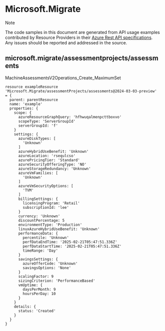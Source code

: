 # Microsoft.Migrate
  
> [!NOTE]
> The code samples in this document are generated from API usage examples contributed by Resource Providers in their [Azure Rest API specifications](https://github.com/Azure/azure-rest-api-specs). Any issues should be reported and addressed in the source.


## microsoft.migrate/assessmentprojects/assessments

MachineAssessmentsV2Operations_Create_MaximumSet
```bicep
resource exampleResource 'Microsoft.Migrate/assessmentProjects/assessments@2024-03-03-preview' = {
  parent: parentResource 
  name: 'example'
  properties: {
    scope: {
      azureResourceGraphQuery: 'hfhwuqalmenpcttboxvo'
      scopeType: 'ServerGroupId'
      serverGroupId: 'f'
    }
    settings: {
      azureDiskTypes: [
        'Unknown'
      ]
      azureHybridUseBenefit: 'Unknown'
      azureLocation: 'rsequlcso'
      azurePricingTier: 'Standard'
      azureSecurityOfferingType: 'NO'
      azureStorageRedundancy: 'Unknown'
      azureVmFamilies: [
        'Unknown'
      ]
      azureVmSecurityOptions: [
        'TVM'
      ]
      billingSettings: {
        licensingProgram: 'Retail'
        subscriptionId: 'lee'
      }
      currency: 'Unknown'
      discountPercentage: 5
      environmentType: 'Production'
      linuxAzureHybridUseBenefit: 'Unknown'
      performanceData: {
        percentile: 'Unknown'
        perfDataEndTime: '2025-02-21T05:47:51.336Z'
        perfDataStartTime: '2025-02-21T05:47:51.336Z'
        timeRange: 'Day'
      }
      savingsSettings: {
        azureOfferCode: 'Unknown'
        savingsOptions: 'None'
      }
      scalingFactor: 9
      sizingCriterion: 'PerformanceBased'
      vmUptime: {
        daysPerMonth: 9
        hoursPerDay: 10
      }
    }
    details: {
      status: 'Created'
    }
  }
}
```
